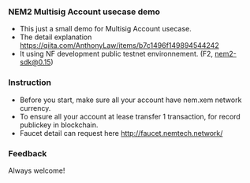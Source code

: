 ### NEM2 Multisig Account usecase demo

- This just a small demo for Multisig Account usecase.
- The detail explanation https://qiita.com/AnthonyLaw/items/b7c1496f149894544242
- It using NF development public testnet environnement. (F2, nem2-sdk@0.15)

### Instruction
- Before you start, make sure all your account have nem.xem network currency.
- To ensure all your account at lease transfer 1 transaction, for record publickey in blockchain.
- Faucet detail can request here http://faucet.nemtech.network/

### Feedback
Always welcome!
